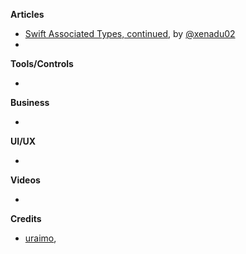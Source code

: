 
**Articles**

* [Swift Associated Types, continued](http://www.russbishop.net/swift-associated-types-cont), by [@xenadu02](https://twitter.com/xenadu02)
* 


**Tools/Controls**

*

**Business**

*

**UI/UX**

*

**Videos**

*

**Credits**

* [uraimo](https://github.com/uraimo),
